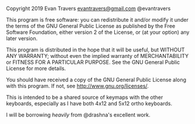 Copyright 2019 Evan Travers <evantravers@gmail.com> @evantravers

This program is free software: you can redistribute it and/or modify
it under the terms of the GNU General Public License as published by
the Free Software Foundation, either version 2 of the License, or
(at your option) any later version.

This program is distributed in the hope that it will be useful,
but WITHOUT ANY WARRANTY; without even the implied warranty of
MERCHANTABILITY or FITNESS FOR A PARTICULAR PURPOSE.  See the
GNU General Public License for more details.

You should have received a copy of the GNU General Public License
along with this program.  If not, see <http://www.gnu.org/licenses/>.

This is intended to be a shared source of keymaps with the other keyboards,
especially as I have both 4x12 and 5x12 ortho keyboards.

I will be borrowing *heavily* from @drashna's excellent work.
